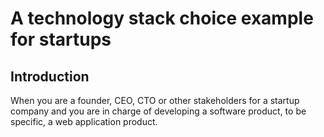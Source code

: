 # A technology stack choice example for startups

## Introduction

When you are a founder, CEO, CTO or other stakeholders for a startup company and you are in charge of developing a software product, to be specific, a web application product.